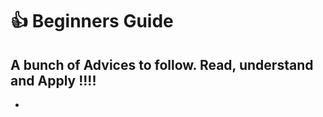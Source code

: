 # :+1: Beginners Guide <br />

## A bunch of Advices to follow. Read, understand and Apply !!!! <br />

* 

